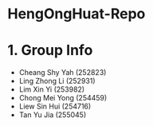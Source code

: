 # HengOngHuat-Repo

# 1. Group Info
- Cheang Shy Yah (252823)
- Ling Zhong Li (252931)
- Lim Xin Yi (253982)
- Chong Mei Yong (254459)
- Liew Sin Hui (254716)
- Tan Yu Jia (255045)
